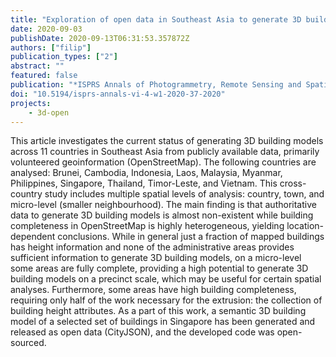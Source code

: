 ```yaml
---
title: "Exploration of open data in Southeast Asia to generate 3D building models"
date: 2020-09-03
publishDate: 2020-09-13T06:31:53.357872Z
authors: ["filip"]
publication_types: ["2"]
abstract: ""
featured: false
publication: "*ISPRS Annals of Photogrammetry, Remote Sensing and Spatial Information Sciences*"
doi: "10.5194/isprs-annals-vi-4-w1-2020-37-2020"
projects:
    - 3d-open
---
```


This article investigates the current status of generating 3D building models across 11 countries in Southeast Asia from publicly available data, primarily volunteered geoinformation (OpenStreetMap). The following countries are analysed: Brunei, Cambodia, Indonesia, Laos, Malaysia, Myanmar, Philippines, Singapore, Thailand, Timor-Leste, and Vietnam. This cross-country study includes multiple spatial levels of analysis: country, town, and micro-level (smaller neighbourhood). The main finding is that authoritative data to generate 3D building models is almost non-existent while building completeness in OpenStreetMap is highly heterogeneous, yielding location-dependent conclusions. While in general just a fraction of mapped buildings has height information and none of the administrative areas provides sufficient information to generate 3D building models, on a micro-level some areas are fully complete, providing a high potential to generate 3D building models on a precinct scale, which may be useful for certain spatial analyses. Furthermore, some areas have high building completeness, requiring only half of the work necessary for the extrusion: the collection of building height attributes. As a part of this work, a semantic 3D building model of a selected set of buildings in Singapore has been generated and released as open data (CityJSON), and the developed code was open-sourced.
